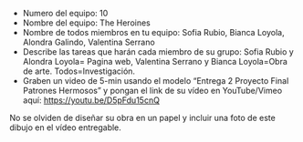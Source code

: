 - Numero del equipo: 10
- Nombre del equipo: The Heroines
- Nombre de todos miembros en tu equipo: Sofia Rubio, Bianca Loyola, Alondra Galindo, Valentina Serrano
- Describe las tareas que harán cada miembro de su grupo: Sofia Rubio y Alondra Loyola= Pagina web, Valentina Serrano y Bianca Loyola=Obra de arte. Todos=Investigación.
- Graben un video de 5-min usando el modelo “Entrega 2 Proyecto Final Patrones Hermosos” y pongan el link de su vídeo en YouTube/Vimeo aquí: 
https://youtu.be/D5pFdu15cnQ 

No se olviden de diseñar su obra en un papel y incluir una foto de este dibujo en el vídeo entregable.
